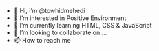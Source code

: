 - 👋 Hi, I’m @towhidmehedi
- 👀 I’m interested in Positive Environment
- 🌱 I’m currently learning HTML, CSS & JavaScript
- 💞️ I’m looking to collaborate on ...
- 📫 How to reach me 

<!---
towhidmehedi/towhidmehedi is a ✨ special ✨ repository because its `README.md` (this file) appears on your GitHub profile.
You can click the Preview link to take a look at your changes.
--->

